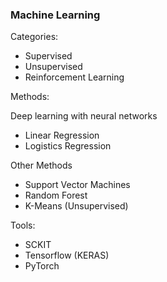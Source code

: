 ### Machine Learning

Categories:

- Supervised 
- Unsupervised
- Reinforcement Learning

Methods:

Deep learning with neural networks
- Linear Regression
- Logistics Regression

Other Methods
- Support Vector Machines
- Random Forest
- K-Means (Unsupervised)


Tools:

- SCKIT
- Tensorflow (KERAS)
- PyTorch


